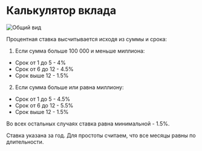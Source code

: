 # Калькулятор вклада

![Общий вид]()

Процентная ставка высчитывается исходя из суммы и срока:

1. Если сумма больше 100 000 и меньше миллиона:
  * Срок от 1 до 5 - 4%
  * Срок от 6 до 12 - 4.5%
  * Срок выше 12 - 1.5%

2. Если сумма больше или равна миллиону:
  * Срок от 1 до 5 - 4.5%
  * Срок от 6 до 12 - 5.5%
  * Срок выше 12 - 1.5%

Во всех остальных случаях ставка равна минимальной - 1.5%.

Ставка указана за год. Для простоты считаем, что все месяцы равны по длительности.